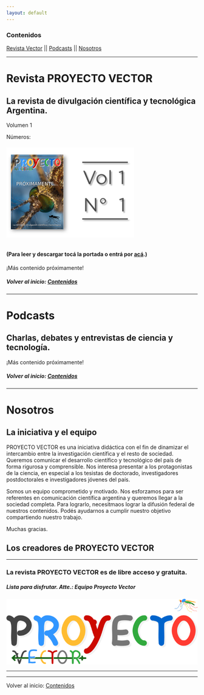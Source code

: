 ```yaml
---
layout: default
---
```

### Contenidos
[Revista Vector](#revista-vector)  ||  [Podcasts](#podcasts)  ||  [Nosotros](#nosotros)

---

# Revista PROYECTO VECTOR

## La revista de divulgación científica y tecnológica Argentina.

Volumen 1

Números:
###### [![V1N11](assets/img/portadas/V1N1.png)](https://drive.google.com/file/d/15Uj3L_QR1XNoLRowd03oII78XNF-cc6K/view?usp=sharing)
#### (Para leer y descargar tocá la portada o entrá por [acá](https://drive.google.com/file/d/15Uj3L_QR1XNoLRowd03oII78XNF-cc6K/view?usp=sharing).)

¡Más contenido próximamente!


##### Volver al inicio: [Contenidos](#contenidos)
---

# Podcasts

## Charlas, debates y entrevistas de ciencia y tecnología.

¡Más contenido próximamente!


##### Volver al inicio: [Contenidos](#contenidos)
---
# Nosotros
## La iniciativa y el equipo

PROYECTO VECTOR es una iniciativa didáctica con el fin de dinamizar el intercambio entre la investigación científica y el resto de sociedad. Queremos comunicar el desarrollo científico y tecnológico del país de forma rigurosa y comprensible. Nos interesa presentar a los protagonistas de la ciencia, en especial a los tesistas de doctorado, investigadores postdoctorales e investigadores jóvenes del país.  

Somos un equipo comprometido y motivado. Nos esforzamos para ser referentes en comunicación científica argentina y queremos llegar a la sociedad completa. Para lograrlo, necesitmaos lograr la difusión federal de nuestros contenidos. Podés ayudarnos a cumplir nuestro objetivo compartiendo nuestro trabajo. 

Muchas gracias.


## Los creadores de PROYECTO VECTOR


---
### La revista PROYECTO VECTOR es de libre acceso y gratuita.
##### Lista para disfrutar. Atte.: Equipo Proyecto Vector
![VECTOR](thumbnail.png)



---
---
Volver al inicio: [Contenidos](#contenidos)
